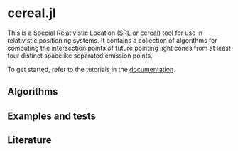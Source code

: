 # cereal.jl

This is a Special Relativistic Location (SRL or cereal) tool for use in relativistic positioning systems. It contains a collection of algorithms for computing the intersection points of future pointing light cones from at least four distinct spacelike separated emission points.

To get started, refer to the tutorials in the [documentation](docs/build/index.html).

## Algorithms

## Examples and tests

## Literature

